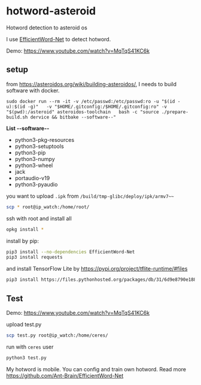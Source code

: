 # hotword-asteroid
Hotword detection to asteroid os

I use [EfficientWord-Net](https://github.com/Ant-Brain/EfficientWord-Net) to detect hotword.

Demo: https://www.youtube.com/watch?v=MqTqS41KC6k

## setup

from https://asteroidos.org/wiki/building-asteroidos/, I needs to build software with docker.

```
sudo docker run --rm -it -v /etc/passwd:/etc/passwd:ro -u "$(id -u):$(id -g)"   -v "$HOME/.gitconfig:/$HOME/.gitconfig:ro" -v "$(pwd):/asteroid" asteroidos-toolchain   bash -c "source ./prepare-build.sh dervice && bitbake --software--"
```
**List --software--**
- python3-pkg-resources
- python3-setuptools
- python3-pip
- python3-numpy
- python3-wheel
- jack
- portaudio-v19
- python3-pyaudio

you want to upload ```.ipk``` from ```/build/tmp-glibc/deploy/ipk/armv7~~```
```sh
scp * root@ip_watch:/home/root/
```
ssh with root and install all
```sh
opkg install *
```

install by pip:
```sh
pip3 install --no-dependencies EfficientWord-Net
pip3 install requests
```

and install TensorFlow Lite by https://pypi.org/project/tflite-runtime/#files

```sh
pip3 install https://files.pythonhosted.org/packages/db/31/6d9e8790e188fd4c8647e8cdaece76e12155f2666453b030d91d194ea202/tflite_runtime-2.7.0-cp39-cp39-manylinux2014_armv7l.whl
```

## Test


Demo: https://www.youtube.com/watch?v=MqTqS41KC6k

upload test.py

```sh
scp test.py root@ip_watch:/home/ceres/
```
run with ```ceres``` user
```sh
python3 test.py
```

My hotword is mobile. You can config and train own hotword. Read more https://github.com/Ant-Brain/EfficientWord-Net
